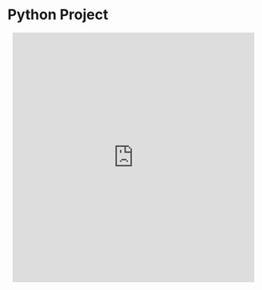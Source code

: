 # Python Project
<div class="row justify-content-center" style="margin: 2%;">
    <iframe frameborder="0" width="100%" height="500px" src="https://replit.com/@Tigran7/TigranCSP3-1#InfoDB.py?lite=true"></iframe>
</div>
